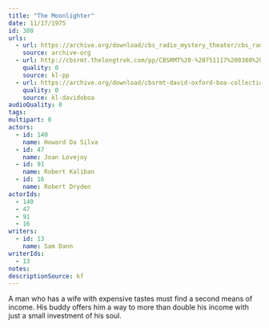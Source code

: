 ```yaml
---
title: "The Moonlighter"
date: 11/17/1975
id: 380
urls: 
  - url: https://archive.org/download/cbs_radio_mystery_theater/cbs_radio_mystery_theater-0351-0400.zip/cbs_radio_mystery_theater-0351-0400%2Fcbsrmt_0380_the_moonlighter.mp3
    source: archive-org
  - url: http://cbsrmt.thelongtrek.com/pp/CBSRMT%20-%20751117%200380%20The%20Moonlighter_pp.mp3
    quality: 0
    source: kl-pp
  - url: https://archive.org/download/cbsrmt-david-oxford-boa-collection/CBSRMT-751117-0380-repeated-760430-The-Moonlighter-(128-44)_KIXI-{BoA}.mp3
    quality: 0
    source: kl-davidoboa
audioQuality: 0
tags: 
multipart: 0
actors:  
  - id: 140
    name: Howard Da Silva  
  - id: 47
    name: Joan Lovejoy  
  - id: 91
    name: Robert Kaliban  
  - id: 16
    name: Robert Dryden
actorIds:  
  - 140  
  - 47  
  - 91  
  - 16
writers:  
  - id: 13
    name: Sam Dann
writerIds:  
  - 13
notes: 
descriptionSource: kf
---
```

A man who has a wife with expensive tastes must find a second means of income. His buddy offers him a way to more than double his income with just a small investment of his soul.